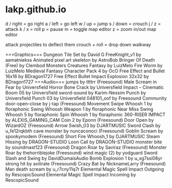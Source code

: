 # lakp.github.io
d / right = go right
a / left = go left
w / up = jump
s / down = crouch
j / z = attack
k / x = roll
p = pause
m = toggle map editor
z = zoom in/out map editor

attack projectiles to deflect them
crouch + roll = drop down walkway

===Graphics===
Dungeon Tile Set by David G
FreeKnight_v1 by aamatniekss
Animated pixel art skeleton by AstroBob
Bringer Of Death (Free) by Clembod
Monsters Creatures Fantasy by LuizMelo
Fire Worm by LuizMelo
Medieval Fantasy Character Pack 4 by OcO
Free Effect and Bullet 16x16 by BDragon1727
Free Effect Bullet Impact Explosion 32x32 by  BDragon1727
===Audio===
jumps by ttttrr (Freesound)
Male Scream in Fear by Universfield
Horror Bone Crack by Universfield
Impact – Cinematic Boom 05 by Universfield
sword-sound by Karim-Nessim
Punch by Universfield
Punch 03 by Universfield
048101_oof by Freesound Community
door-open-close by j-tap (Freesound)
Movement Swipe Whoosh 1 by floraphonic
Swing Whoosh Weapon 1 by floraphonic
Near Miss Swing Whoosh 5 by floraphonic
Spin Whoosh 1 by floraphonic
360-RISER IMPACT by ALEXIS_GAMING_CAM
Coin 2 by Eponn (Freesound)
Door Open by WizardOZ (Freesound)
Arrow Swish_03 by DJARTMUSIC
Sword Clash by u_fe12rqkbth
cave monster by nuncaconoci (Freesound)
Goblin Scream by spookymodem (Freesound)
Short Fire Whoosh_1 by DJARTMUSIC
Steam Hissing by DRAGON-STUDIO
Loon Call by DRAGON-STUDIO
monster bite by soundmast123 (Freesound)
Dragon Roar by Saviraz (Freesound)
Monster Roar by thehorriblejoke (Freesound)
wind magic (2) by yodguard
Sword Slash and Swing by DavidDumaisAudio
Bomb Explosion 1 by u_xg7ssi08yr
strong hit by axilirate (Freesound)
Crazy Bat by NicknameLarry (Freesound)
Man death scream by u_r7cny11q7r
Elemental Magic Spell Impact Outgoing by RescopicSound
Elemental Magic Spell Impact Incoming by RescopicSound
